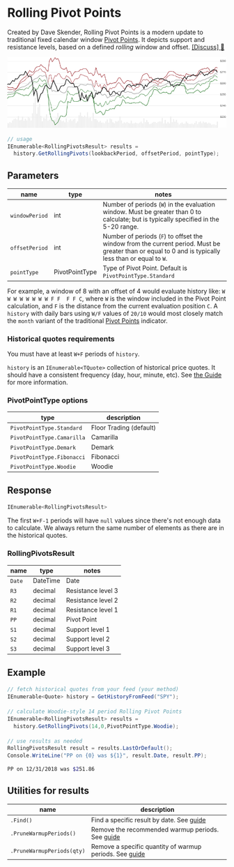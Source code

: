 # Rolling Pivot Points

Created by Dave Skender, Rolling Pivot Points is a modern update to traditional fixed calendar window [Pivot Points](../PivotPoints/README.md#content).  It depicts support and resistance levels, based on a defined _rolling_ window and offset.
[[Discuss] :speech_balloon:](https://github.com/DaveSkender/Stock.Indicators/discussions/274 "Community discussion about this indicator")

![image](chart.png)

```csharp
// usage
IEnumerable<RollingPivotsResult> results = 
  history.GetRollingPivots(lookbackPeriod, offsetPeriod, pointType);  
```

## Parameters

| name | type | notes
| -- |-- |--
| `windowPeriod` | int | Number of periods (`W`) in the evaluation window.  Must be greater than 0 to calculate; but is typically specified in the 5-20 range.
| `offsetPeriod` | int | Number of periods (`F`) to offset the window from the current period.  Must be greater than or equal to 0 and is typically less than or equal to `W`.
| `pointType` | PivotPointType | Type of Pivot Point.  Default is `PivotPointType.Standard`

For example, a window of 8 with an offset of 4 would evaluate history like: `W W W W W W W W F F  F F C`, where `W` is the window included in the Pivot Point calculation, and `F` is the distance from the current evaluation position `C`.  A `history` with daily bars using `W/F` values of `20/10` would most closely match the `month` variant of the traditional [Pivot Points](../PivotPoints/README.md#content) indicator.

### Historical quotes requirements

You must have at least `W+F` periods of `history`.

`history` is an `IEnumerable<TQuote>` collection of historical price quotes.  It should have a consistent frequency (day, hour, minute, etc).  See [the Guide](../../docs/GUIDE.md) for more information.

### PivotPointType options

| type | description
|-- |--
| `PivotPointType.Standard` | Floor Trading (default)
| `PivotPointType.Camarilla` | Camarilla
| `PivotPointType.Demark` | Demark
| `PivotPointType.Fibonacci` | Fibonacci
| `PivotPointType.Woodie` | Woodie

## Response

```csharp
IEnumerable<RollingPivotsResult>
```

The first `W+F-1` periods will have `null` values since there's not enough data to calculate.  We always return the same number of elements as there are in the historical quotes.

### RollingPivotsResult

| name | type | notes
| -- |-- |--
| `Date` | DateTime | Date
| `R3` | decimal | Resistance level 3
| `R2` | decimal | Resistance level 2
| `R1` | decimal | Resistance level 1
| `PP` | decimal | Pivot Point
| `S1` | decimal | Support level 1
| `S2` | decimal | Support level 2
| `S3` | decimal | Support level 3

## Example

```csharp
// fetch historical quotes from your feed (your method)
IEnumerable<Quote> history = GetHistoryFromFeed("SPY");

// calculate Woodie-style 14 period Rolling Pivot Points
IEnumerable<RollingPivotsResult> results = 
  history.GetRollingPivots(14,0,PivotPointType.Woodie);

// use results as needed
RollingPivotsResult result = results.LastOrDefault();
Console.WriteLine("PP on {0} was ${1}", result.Date, result.PP);
```

```bash
PP on 12/31/2018 was $251.86
```

## Utilities for results

| name | description
| -- |--
| `.Find()` | Find a specific result by date.  See [guide](../../docs/UTILITIES.md#find-indicator-result-by-date)
| `.PruneWarmupPeriods()` | Remove the recommended warmup periods.  See [guide](../../docs/UTILITIES.md#prune-warmup-periods)
| `.PruneWarmupPeriods(qty)` | Remove a specific quantity of warmup periods.  See [guide](../../docs/UTILITIES.md#prune-warmup-periods)
